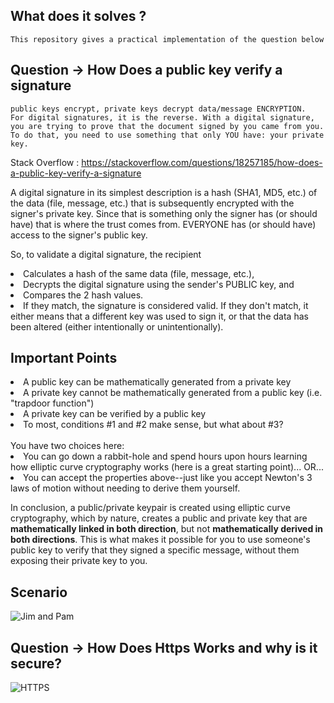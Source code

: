 ## What does it solves ?

    This repository gives a practical implementation of the question below

## Question -> How Does a public key verify a signature

    public keys encrypt, private keys decrypt data/message ENCRYPTION.
    For digital signatures, it is the reverse. With a digital signature, you are trying to prove that the document signed by you came from you.
    To do that, you need to use something that only YOU have: your private key.

Stack Overflow : https://stackoverflow.com/questions/18257185/how-does-a-public-key-verify-a-signature

A digital signature in its simplest description is a hash (SHA1, MD5, etc.) of the data (file, message, etc.) that is subsequently encrypted with the signer's private key. Since that is something only the signer has (or should have) that is where the trust comes from. EVERYONE has (or should have) access to the signer's public key.

So, to validate a digital signature, the recipient

<li>Calculates a hash of the same data (file, message, etc.),</li>
<li>Decrypts the digital signature using the sender's PUBLIC key, and</li>
<li>Compares the 2 hash values.</li>
<li>If they match, the signature is considered valid. If they don't match, it either means that a different key was used to sign it, or that the data has been altered (either intentionally or unintentionally).</li>

## Important Points

<li>A public key can be mathematically generated from a private key</li>
<li>A private key cannot be mathematically generated from a public key (i.e. "trapdoor function")</li>
<li>A private key can be verified by a public key</li>
<li>To most, conditions #1 and #2 make sense, but what about #3?</li>
<br/>
You have two choices here:

<li>You can go down a rabbit-hole and spend hours upon hours learning how elliptic curve cryptography works (here is a great starting point)... OR...</li>
<li>You can accept the properties above--just like you accept Newton's 3 laws of motion without needing to derive them yourself.</li>

In conclusion, a public/private keypair is created using elliptic curve cryptography, which by nature, creates a public and private key that are **mathematically linked in both direction**, but not **mathematically derived in both directions**. This is what makes it possible for you to use someone's public key to verify that they signed a specific message, without them exposing their private key to you.

## Scenario

![Jim and Pam](https://github.com/GunjanKadu/Asymmetric_Encryption_With_Node_JSS/blob/main/AsymetricEncrpytion.png)

## Question -> How Does Https Works and why is it secure?

![HTTPS](https://github.com/GunjanKadu/Asymmetric_Encryption_With_Node_JSS/blob/main/Https.png)

